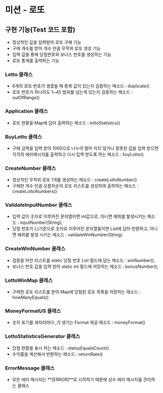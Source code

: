 # 미션 - 로또

## 구현 기능(Test 코드 포함)
- 정상적인 값을 입력받아 로또 구매 기능 
- 구매 개수를 받아 개수 만큼 무작위 로또 생성 기능 
- 입력 값을 통해 당첨번호와 보너스 번호를 생성하는 기능 
- 로또 통계를 출력하는 기능 

### Lotto 클래스
- 6개의 로또 번호가 생겼을 때 중복 값이 있는지 검증하는 메소드 : duplicate() 
- 로또 번호가 하나라도 1~45 범위를 넘는게 있는지 검증하는 메소드 : outOfRange()

### Application 클래스
- 로또 현황을 Map에 담아 출력하는 메소드 : lottoStatistics()

### BuyLotto 클래스 
- 구매 금액을 입력 받아 1000으로 나누어 떨어 지지 않거나 잘못된 값을 입력 받으면 각각의 에러메시지를 
출력하고 다시 입력 받도록 하는 메소드 : buyLotto()

### CreateNumber 클래스
- 정상적인 무작위 로또 1개를 생성하는 메소드 : createLottoNumber()
- 구매한 개수 만큼 오름차순의 로또 리스트를 생성하여 출력하는 메소드 : createLottoNumbers()

### ValidateInputNumber 클래스
- 입력 값이 숫자로 이루어진 문자열이면 int값으로, 아니면 예외를 발생시키는 메소드 : inputNumber(String);
- 당첨 번호가 (,)기준으로 숫자로 이루어진 문자열들이면 List<Integer>에 담아 반환하고, 
아니면 예외를 발생 시키는 메소드 : validateWinNumber(String)

### CreateWinNumber 클래스
- 검증을 마친 리스트를 static 당첨 번호 List 필드에 담는 메소드 : winNumber();
- 보너스 번호 값을 입력 받아 static int 필드에 저장하는 메소드 : bonusNumber();

### LottoWinMap 클래스
- 구매한 로또 리스트를 받아 Map에 당첨된 로또 목록을 저장하는 메소드 : howManyEquals()

### MoneyFormatUS 클래스
- 숫자 표기를 세자리마다 ,가 생기는 Format 제공 메소드 : moneyFormat()

### LottoStatisticsGenerator 클래스 
- 당첨 현황을 표시 하는 메소드 : statusEqualsCount()
- 수익률을 계산해서 반환하는 메소드 : returnRate()

### ErrorMessage 클래스
- 모든 에러 메시지는 **[ERROR]**로 시작하기 때문에 상수 에러 메시지를 관리하는 클래스  